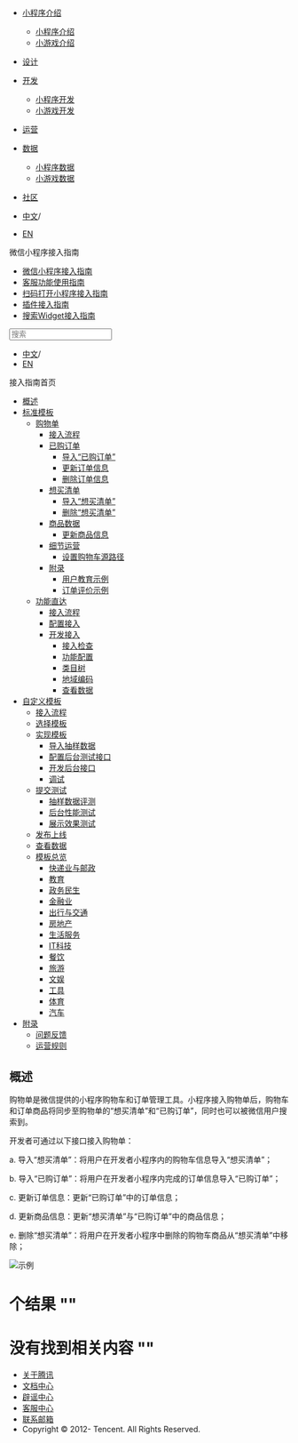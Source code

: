 <div class="book with-summary">

<div class="head">

<div class="head_box">

# [](javascript:; "_('微信公众平台 小程序')")

<div class="header_ctrls">

*   [小程序介绍](javascript:;)
    *   [小程序介绍](https://developers.weixin.qq.com/miniprogram/introduction/index.html?t=18111219)
    *   [小游戏介绍](https://developers.weixin.qq.com/minigame/introduction/index.html?t=18111219)
*   [设计](https://developers.weixin.qq.com/miniprogram/design/index.html?t=18111219)
*   [开发](javascript:;)
    *   [小程序开发](https://developers.weixin.qq.com/miniprogram/dev/index.html?t=18111219)
    *   [小游戏开发](https://developers.weixin.qq.com/minigame/dev/index.html?t=18111219)
*   [运营](https://developers.weixin.qq.com/miniprogram/product/index.html?t=18111219)
*   [数据](javascript:;)
    *   [小程序数据](https://developers.weixin.qq.com/miniprogram/analysis/index.html?t=18111219)
    *   [小游戏数据](https://developers.weixin.qq.com/minigame/analysis/index.html?t=18111219)
*   [社区](https://developers.weixin.qq.com/)

*   [中文](https://developers.weixin.qq.com/miniprogram/introduction/widget/order/index.html?t=18111219)<span class="split-line">/</span>
*   [EN](https://developers.weixin.qq.com/miniprogram/en/introduction/widget/order/index.html?t=18111219)

</div>

</div>

</div>

<div class="sub_nav_box">

<div class="sub_nav_inner">

<div class="book-summary-opr" id="js-book-summary-opr"><a class="book-summary-btn"></a></div>

<div class="top_sub_nav">

<div class="top_title_wap"><span class="icon_title icon_doc"></span>

微信小程序接入指南

</div>

*   [微信小程序接入指南](../../)
*   [客服功能使用指南](../../custom.html)
*   [扫码打开小程序接入指南](../../qrcode.html)
*   [插件接入指南](../../plugin.html)
*   [搜索Widget接入指南](../)

</div>

<div id="book-search-input" role="search">

<form><label for="search-input" class="search-icon" id="js-search-icon"></label><input type="text" id="search-input" name="search-input" placeholder="搜索"> </form>

</div>

*   [中文](https://developers.weixin.qq.com/miniprogram/introduction/widget/order/index.html?t=18111219)<span class="split-line">/</span>
*   [EN](https://developers.weixin.qq.com/miniprogram/en/introduction/widget/order/index.html?t=18111219)

</div>

</div>

<div class="book-summary">

<div class="book-summary-home" id="js-summary-home"><a><span class="icon_home_s icon_doc"></span><span class="s_title_2">接入指南首页</span></a></div>

<nav role="navigation">

*   [概述](../)
*   [标准模板](../)
    *   [购物单](.)
        *   [接入流程](./guide/guide.html)
        *   [已购订单](./quickstart/orderlist/import.html)
            *   [导入“已购订单”](./quickstart/orderlist/import.html)
            *   [更新订单信息](./quickstart/orderlist/update.html)
            *   [删除订单信息](./quickstart/orderlist/delete.html)
        *   [想买清单](./quickstart/cartlist/import.html)
            *   [导入“想买清单”](./quickstart/cartlist/import.html)
            *   [删除“想买清单”](./quickstart/cartlist/delete.html)
        *   [商品数据](./quickstart/goods/update.html)
            *   [更新商品信息](./quickstart/goods/update.html)
        *   [细节运营](./quickstart/manage/shoppingcart_path.html)
            *   [设置购物车源路径](./quickstart/manage/shoppingcart_path.html)
        *   [附录](./quickstart/example/userteach.html)
            *   [用户教育示例](./quickstart/example/userteach.html)
            *   [订单评价示例](./quickstart/example/ordercomment.html)
    *   [功能直达](../func-widget/)
        *   [接入流程](../func-widget/guide/overview.html)
        *   [配置接入](../func-widget/guide/)
        *   [开发接入](../func-widget/quickstart/)
            *   [接入检查](../func-widget/quickstart/apply.html)
            *   [功能配置](../func-widget/quickstart/submit.html)
            *   [类目树](../func-widget/quickstart/category.html)
            *   [地域编码](../func-widget/quickstart/citycode.html)
            *   [查看数据](../func-widget/quickstart/data.html)
*   [自定义模板](../custom/)
    *   [接入流程](../custom/guide/overview.html)
    *   [选择模板](../custom/quickstart/apply/pick.html)
    *   [实现模板](../custom/quickstart/implement/)
        *   [导入抽样数据](../custom/quickstart/implement/import/)
        *   [配置后台测试接口](../custom/quickstart/implement/testconfig.html)
        *   [开发后台接口](../custom/quickstart/implement/server/overview.html)
        *   [调试](../custom/quickstart/implement/debug.html)
    *   [提交测试](../custom/quickstart/test/)
        *   [抽样数据评测](../custom/quickstart/test/datatest.html)
        *   [后台性能测试](../custom/quickstart/test/stresstest.html)
        *   [展示效果测试](../custom/quickstart/test/uitest.html)
    *   [发布上线](../custom/quickstart/release.html)
    *   [查看数据](../custom/quickstart/dataview/)
    *   [模板总览](../template/custom.html)
        *   [快递业与邮政](../template/class/1.html)
        *   [教育](../template/class/8.html)
        *   [政务民生](../template/class/52.html)
        *   [金融业](../template/class/99.html)
        *   [出行与交通](../template/class/110.html)
        *   [房地产](../template/class/135.html)
        *   [生活服务](../template/class/150.html)
        *   [IT科技](../template/class/210.html)
        *   [餐饮](../template/class/220.html)
        *   [旅游](../template/class/231.html)
        *   [文娱](../template/class/275.html)
        *   [工具](../template/class/287.html)
        *   [体育](../template/class/674.html)
        *   [汽车](../template/class/882.html)
*   [附录](../appendix/feedback.html)
    *   [问题反馈](../appendix/feedback.html)
    *   [运营规则](../appendix/rule.html)

</nav>

</div>

<div class="book-body">

<div class="body-inner">

<div class="page-wrapper" tabindex="-1" role="main">

<div class="page-inner">

<div id="book-search-results">

<div class="search-noresults">

<section class="normal markdown-section">

# 概述

购物单是微信提供的小程序购物车和订单管理工具。小程序接入购物单后，购物车和订单商品将同步至购物单的“想买清单”和“已购订单”，同时也可以被微信用户搜索到。

开发者可通过以下接口接入购物单：

a. 导入“想买清单”：将用户在开发者小程序内的购物车信息导入“想买清单”；

b. 导入“已购订单”：将用户在开发者小程序内完成的订单信息导入“已购订单”；

c. 更新订单信息：更新“已购订单”中的订单信息；

d. 更新商品信息：更新“想买清单”与“已购订单”中的商品信息；

e. 删除“想买清单”：将用户在开发者小程序中删除的购物车商品从“想买清单”中移除；

![示例](./image/order_overview.jpg "示例")

</section>

</div>

<div class="search-results">

<div class="has-results">

# <span class="search-results-count"></span>个结果 "<span class="search-query"></span>"

</div>

<div class="no-results">

# 没有找到相关内容 "<span class="search-query"></span>"

</div>

</div>

</div>

</div>

</div>

<div class="foot" id="footer">

*   [关于腾讯](https://www.tencent.com/)
*   [文档中心](https://developers.weixin.qq.com/miniprogram/introduction/index.html)
*   [辟谣中心](https://mp.weixin.qq.com/cgi-bin/opshowpage?action=dispelinfo)
*   [客服中心](https://kf.qq.com/product/wx_xcx.html)
*   [联系邮箱](mailto:weixinmp@qq.com)
*   Copyright © 2012-<span id="s_copyright_year"></span> Tencent. All Rights Reserved.

</div>

</div>

[](../func-widget/)</div>

</div>